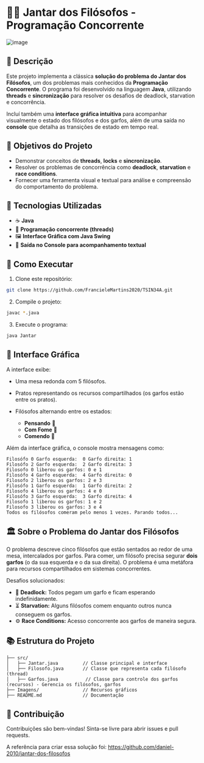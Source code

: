 # 🧠🍝 Jantar dos Filósofos - Programação Concorrente

![image](https://github.com/user-attachments/assets/02e791bb-aa7f-4fc1-8f4c-fdd1357ffdb1)




## 📜 Descrição

Este projeto implementa a clássica **solução do problema do Jantar dos Filósofos**, um dos problemas mais conhecidos da **Programação Concorrente**. O programa foi desenvolvido na linguagem **Java**, utilizando **threads** e **sincronização** para resolver os desafios de deadlock, starvation e concorrência.

Incluí também uma **interface gráfica intuitiva** para acompanhar visualmente o estado dos filósofos e dos garfos, além de uma saída no **console** que detalha as transições de estado em tempo real.

## 🎯 Objetivos do Projeto

* Demonstrar conceitos de **threads**, **locks** e **sincronização**.
* Resolver os problemas de concorrência como **deadlock**, **starvation** e **race conditions**.
* Fornecer uma ferramenta visual e textual para análise e compreensão do comportamento do problema.

## 🚀 Tecnologias Utilizadas

* ☕ **Java**
* 🧵 **Programação concorrente (threads)**
* 🖼️ **Interface Gráfica com Java Swing**
* 📜 **Saída no Console para acompanhamento textual**

## 🔧 Como Executar

1. Clone este repositório:

```bash
git clone https://github.com/FrancieleMartins2020/TSIN34A.git
```

2. Compile o projeto:

```bash
javac *.java
```

3. Execute o programa:

```bash
java Jantar
```

## 🎨 Interface Gráfica

A interface exibe:

* Uma mesa redonda com 5 filósofos.
* Pratos representando os recursos compartilhados (os garfos estão entre os pratos).
* Filósofos alternando entre os estados:

  * **Pensando** 💭
  * **Com Fome** 🍴
  * **Comendo** 🍝

Além da interface gráfica, o console mostra mensagens como:

```
Filosófo 0 Garfo esquerda:  0 Garfo direita: 1
Filosófo 2 Garfo esquerda:  2 Garfo direita: 3
Filosofo 0 liberou os garfos: 0 e 1
Filosófo 4 Garfo esquerda:  4 Garfo direita: 0
Filosofo 2 liberou os garfos: 2 e 3
Filosófo 1 Garfo esquerda:  1 Garfo direita: 2
Filosofo 4 liberou os garfos: 4 e 0
Filosófo 3 Garfo esquerda:  3 Garfo direita: 4
Filosofo 1 liberou os garfos: 1 e 2
Filosofo 3 liberou os garfos: 3 e 4
Todos os filósofos comeram pelo menos 1 vezes. Parando todos...

```

## 🏛️ Sobre o Problema do Jantar dos Filósofos

O problema descreve cinco filósofos que estão sentados ao redor de uma mesa, intercalados por garfos. Para comer, um filósofo precisa segurar **dois garfos** (o da sua esquerda e o da sua direita). O problema é uma metáfora para recursos compartilhados em sistemas concorrentes.

Desafios solucionados:

* 🛑 **Deadlock:** Todos pegam um garfo e ficam esperando indefinidamente.
* ⏳ **Starvation:** Alguns filósofos comem enquanto outros nunca conseguem os garfos.
* ⚙️ **Race Conditions:** Acesso concorrente aos garfos de maneira segura.

## 📚 Estrutura do Projeto

```
├── src/
│   ├── Jantar.java         // Classe principal e interface
│   ├── Filosofo.java       // Classe que representa cada filósofo (thread)
│   ├── Garfos.java          // Classe para controle dos garfos (recursos) - Gerencia os filósofos, garfos 
├── Imagens/                // Recursos gráficos
├── README.md               // Documentação
```

## 🤝 Contribuição

Contribuições são bem-vindas! Sinta-se livre para abrir issues e pull requests.

A referência para criar essa solução foi: https://github.com/daniel-2010/jantar-dos-filosofos
